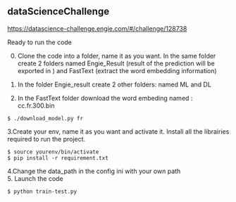 ## dataScienceChallenge

https://datascience-challenge.engie.com/#/challenge/128738

Ready to run the code   

0. Clone the code into a folder, name it as you want. In the same folder create 2 folders named Engie_Result (result of the prediction will be exported in ) and FastText (extract the word embedding information)

1. In the folder Engie_result create 2 other folders: named ML and  DL 

2. In the FastText folder download the word embeding named : cc.fr.300.bin   
```
$ ./download_model.py fr

```

3.Create your env, name it as you want and activate it. Install all the librairies required to run the project.
```
$ source yourenv/bin/activate
$ pip install -r requirement.txt

```
4.Change the data_path in the config ini with your own path    
5. Launch the code    
 ```
$ python train-test.py 

```
 
                        
